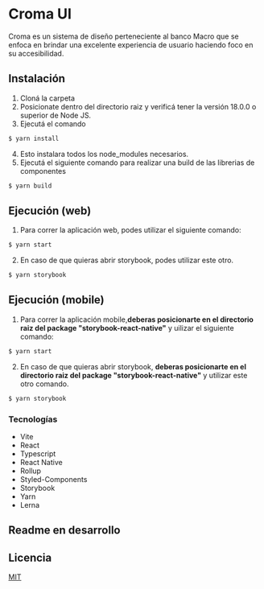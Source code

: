 # Croma UI

Croma es un sistema de diseño perteneciente al banco Macro que se enfoca en brindar una excelente experiencia de usuario haciendo foco en su accesibilidad.

## Instalación

1. Cloná la carpeta
2. Posicionate dentro del directorio raiz y verificá tener la versión 18.0.0 o superior de Node JS.
3. Ejecutá el comando

```bash
$ yarn install
```
4. Esto instalara todos los node_modules necesarios.
5. Ejecutá el siguiente comando para realizar una build de las librerias de componentes

```bash
$ yarn build
```

## Ejecución (web)

1. Para correr la aplicación web, podes utilizar el siguiente comando: 
```bash
$ yarn start
```
2. En caso de que quieras abrir storybook, podes utilizar este otro. 
```bash
$ yarn storybook
```

## Ejecución (mobile)

1. Para correr la aplicación mobile,**deberas posicionarte en el directorio raiz del package "storybook-react-native"** y uilizar el siguiente comando: 
```bash
$ yarn start
```
2. En caso de que quieras abrir storybook, **deberas posicionarte en el directorio raiz del package "storybook-react-native"** y utilizar este otro comando. 
```bash
$ yarn storybook
```

### Tecnologías
- Vite
- React
- Typescript
- React Native
- Rollup 
- Styled-Components
- Storybook
- Yarn
- Lerna

## Readme en desarrollo


## Licencia

[MIT](https://choosealicense.com/licenses/mit/)

